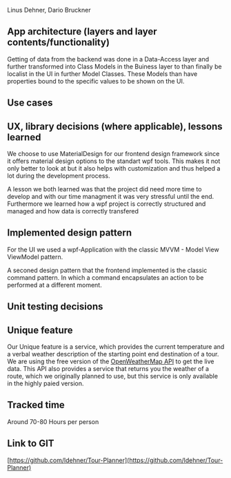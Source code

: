 Linus Dehner, Dario Bruckner
## App architecture (layers and layer contents/functionality)
 Getting of data from the backend was done in a Data-Access layer and further transformed into Class Models in the Buiness layer to than finally be localist in the UI in further Model Classes. These Models than have properties bound to the specific values to be shown on the UI. 


## Use cases
## UX, library decisions (where applicable), lessons learned
We choose to use MaterialDesign for our frontend design framework since it offers material design options to the standart wpf tools. This makes it not only better to look at but it also helps with customization and thus helped a lot during the development process.

A lesson we both learned was that the project did need more time to develop and with our time managment it was very stressful until the end. Furthermore we learned how a wpf project is correctly structured and managed and how data is correctly transfered
## Implemented design pattern
For the UI we used a wpf-Application with the classic MVVM - Model View ViewModel pattern. 

A seconed design pattern that the frontend implemented is the classic command pattern. In which a command encapsulates an action to be performed at a different moment.

## Unit testing decisions
## Unique feature
Our Unique feature is a service, which provides the current temperature and a verbal weather description of the starting point end destination of a tour. We are using the free version of the [OpenWeatherMap API](https://openweathermap.org/api) to get the live data. This API also provides a service that returns you the weather of a route, which we originally planned to use, but this service is only available in the highly paied version.
## Tracked time
Around 70-80 Hours per person
## Link to GIT
[https://github.com/ldehner/Tour-Planner](https://github.com/ldehner/Tour-Planner)

